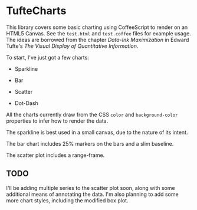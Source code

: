 TufteCharts
===========
This library covers some basic charting using CoffeeScript to render on an HTML5 Canvas. See the `test.html` and `test.coffee` files for example usage. The ideas are borrowed from the chapter *Data-Ink Maximization* in Edward Tufte's *The Visual Display of Quantitative Information*.

To start, I've just got a few charts:

* Sparkline

* Bar

* Scatter

* Dot-Dash

All the charts currently draw from the CSS `color` and `background-color` properties to infer how to render the data.

The sparkline is best used in a small canvas, due to the nature of its intent.

The bar chart includes 25% markers on the bars and a slim baseline.

The scatter plot includes a range-frame.

TODO
----
I'll be adding multiple series to the scatter plot soon, along with some additional means of annotating the data. I'm also planning to add some more chart styles, including the modified box plot.